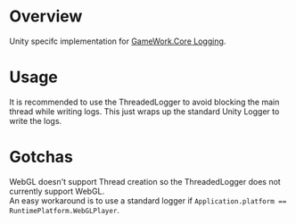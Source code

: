 # Overview

Unity specifc implementation for [GameWork.Core Logging](https://github.com/JaredGG/GameWork.Core/blob/master/docs/components/Logging.md).

# Usage
It is recommended to use the ThreadedLogger to avoid blocking the main thread while writing logs. This just wraps up the standard Unity Logger to write the logs. 

# Gotchas
WebGL doesn't support Thread creation so the ThreadedLogger does not currently support WebGL.  
An easy workaround is to use a standard logger if `Application.platform == RuntimePlatform.WebGLPlayer`.